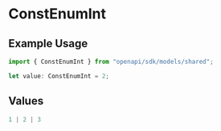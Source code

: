 # ConstEnumInt

## Example Usage

```typescript
import { ConstEnumInt } from "openapi/sdk/models/shared";

let value: ConstEnumInt = 2;
```

## Values

```typescript
1 | 2 | 3
```